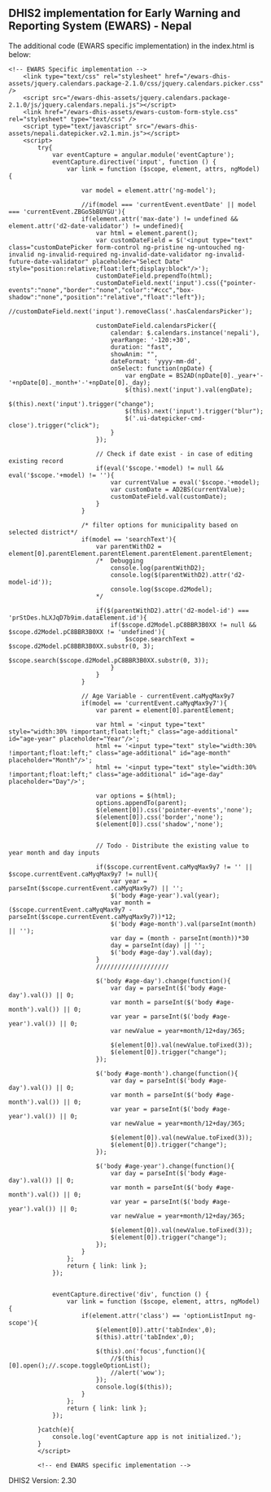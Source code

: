 ## DHIS2 implementation for Early Warning and Reporting System (EWARS) - Nepal

The additional code (EWARS specific implementation) in the index.html is below:

    <!-- EWARS Specific implementation -->
    	<link type="text/css" rel="stylesheet" href="/ewars-dhis-assets/jquery.calendars.package-2.1.0/css/jquery.calendars.picker.css" />
    	<script src="/ewars-dhis-assets/jquery.calendars.package-2.1.0/js/jquery.calendars.nepali.js"></script>
    	<link href="/ewars-dhis-assets/ewars-custom-form-style.css" rel="stylesheet" type="text/css" />
    	<script type="text/javascript" src="/ewars-dhis-assets/nepali.datepicker.v2.1.min.js"></script>
    	<script>
            try{
    			var eventCapture = angular.module('eventCapture');
    			eventCapture.directive('input', function () {
    				var link = function ($scope, element, attrs, ngModel) {
    					
    					var model = element.attr('ng-model');
    										
    					//if(model === 'currentEvent.eventDate' || model === 'currentEvent.ZBGo5bBUYGU'){
    					if(element.attr('max-date') != undefined && element.attr('d2-date-validator') != undefined){
    						var html = element.parent();
    						var customDateField = $('<input type="text" class="customDatePicker form-control ng-pristine ng-untouched ng-invalid ng-invalid-required ng-invalid-date-validator ng-invalid-future-date-validator" placeholder="Select Date" style="position:relative;float:left;display:block"/>');
    						customDateField.prependTo(html);
    						customDateField.next('input').css({"pointer-events":"none","border":"none","color":"#ccc","box-shadow":"none","position":"relative","float":"left"});
    						//customDateField.next('input').removeClass('.hasCalendarsPicker');
    						
    						customDateField.calendarsPicker({
    							calendar: $.calendars.instance('nepali'),
    							yearRange: '-120:+30',
    							duration: "fast",
    							showAnim: "",
    							dateFormat: 'yyyy-mm-dd',
    							onSelect: function(npDate) {
    								var engDate = BS2AD(npDate[0]._year+'-'+npDate[0]._month+'-'+npDate[0]._day);
    								$(this).next('input').val(engDate);
    								$(this).next('input').trigger("change");
    								$(this).next('input').trigger("blur");
    								$('.ui-datepicker-cmd-close').trigger("click");
    							}
    						});
    						
    						// Check if date exist - in case of editing existing record
    						if(eval('$scope.'+model) != null && eval('$scope.'+model) != ''){
    							var currentValue = eval('$scope.'+model);
    							var customDate = AD2BS(currentValue);
    							customDateField.val(customDate);
    						}
    					}
    					
    					/* filter options for municipality based on selected district*/
    					if(model == 'searchText'){
    						var parentWithD2 = element[0].parentElement.parentElement.parentElement.parentElement;
    						/*	Debugging
    							console.log(parentWithD2);
    							console.log($(parentWithD2).attr('d2-model-id'));
    							console.log($scope.d2Model);
    						*/
    						
    						if($(parentWithD2).attr('d2-model-id') === 'prStDes.hLXJqD7b9im.dataElement.id'){
    							if($scope.d2Model.pC8BBR3B0XX != null && $scope.d2Model.pC8BBR3B0XX != 'undefined'){
    								$scope.searchText = $scope.d2Model.pC8BBR3B0XX.substr(0, 3);
    								$scope.search($scope.d2Model.pC8BBR3B0XX.substr(0, 3));
    							}
    						}
    					}
    					
    					// Age Variable - currentEvent.caMyqMax9y7
    					if(model == 'currentEvent.caMyqMax9y7'){
    						var parent = element[0].parentElement;
    						
    						var html = '<input type="text" style="width:30% !important;float:left;" class="age-additional" id="age-year" placeholder="Year"/>';
    						html += '<input type="text" style="width:30% !important;float:left;" class="age-additional" id="age-month" placeholder="Month"/>';
    						html += '<input type="text" style="width:30% !important;float:left;" class="age-additional" id="age-day" placeholder="Day"/>';
    						
    						var options = $(html);
    						options.appendTo(parent);
    						$(element[0]).css('pointer-events','none');
    						$(element[0]).css('border','none');
    						$(element[0]).css('shadow','none');
    						
    						
    						// Todo - Distribute the existing value to year month and day inputs
    						
    						if($scope.currentEvent.caMyqMax9y7 != '' || $scope.currentEvent.caMyqMax9y7 != null){
    							var year = parseInt($scope.currentEvent.caMyqMax9y7) || '';
    							$('body #age-year').val(year);
    							var month = ($scope.currentEvent.caMyqMax9y7 - parseInt($scope.currentEvent.caMyqMax9y7))*12;
    							$('body #age-month').val(parseInt(month) || '');
    							var day = (month - parseInt(month))*30
    							day = parseInt(day) || '';
    							$('body #age-day').val(day);
    						}
    						////////////////////
    												
    						$('body #age-day').change(function(){	
    							var day = parseInt($('body #age-day').val()) || 0;
    							var month = parseInt($('body #age-month').val()) || 0;
    							var year = parseInt($('body #age-year').val()) || 0;
    							var newValue = year+month/12+day/365;
    							
    							$(element[0]).val(newValue.toFixed(3));
    							$(element[0]).trigger("change");
    						});
    						
    						$('body #age-month').change(function(){
    							var day = parseInt($('body #age-day').val()) || 0;
    							var month = parseInt($('body #age-month').val()) || 0;
    							var year = parseInt($('body #age-year').val()) || 0;
    							var newValue = year+month/12+day/365;
    							
    							$(element[0]).val(newValue.toFixed(3));
    							$(element[0]).trigger("change");
    						});
    						
    						$('body #age-year').change(function(){
    							var day = parseInt($('body #age-day').val()) || 0;
    							var month = parseInt($('body #age-month').val()) || 0;
    							var year = parseInt($('body #age-year').val()) || 0;
    							var newValue = year+month/12+day/365;
    							
    							$(element[0]).val(newValue.toFixed(3));
    							$(element[0]).trigger("change");
    						});
    					}
    				};
    				return { link: link };
    			});
    			
    			
    			eventCapture.directive('div', function () {
    				var link = function ($scope, element, attrs, ngModel) {
    					if(element.attr('class') == 'optionListInput ng-scope'){
    						$(element[0]).attr('tabIndex',0);
    						$(this).attr('tabIndex',0);
    						
    						$(this).on('focus',function(){
    							//$(this)[0].open();//.scope.toggleOptionList();
    							//alert('wow');
    						});
    						console.log($(this));
    					}
    				};
    				return { link: link };
    			});
    			
    		}catch(e){
    			console.log('eventCapture app is not initialized.');
    		}
            </script>
    		
    		<!-- end EWARS specific implementation -->

DHIS2 Version: 2.30
